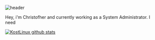 ![header](https://capsule-render.vercel.app/api?type=rect&color=_#000000&height=70&section=header&text=KostLinux%20Junior%20IT%20Specialist&fontSize=50&fontColor=white)

Hey, i'm Christofher and currently working as a System Administrator.
I need

[![KostLinux github stats](https://github-readme-stats.vercel.app/api?username=KostLinux&theme=tokyonight&show_icons=true&line_height=40)](https://github.com/anuraghazra/github-readme-stats)
